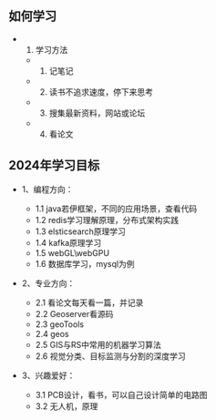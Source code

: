 ## 如何学习
- 1. 学习方法
  - 1. 记笔记
  - 2. 读书不追求速度，停下来思考
  - 3. 搜集最新资料，网站或论坛
  - 4. 看论文 
  
## 2024年学习目标
- 1、编程方向：
  - 1.1 java若伊框架，不同的应用场景，查看代码
  - 1.2 redis学习理解原理，分布式架构实践
  - 1.3 elsticsearch原理学习
  - 1.4 kafka原理学习
  - 1.5 webGL\webGPU
  - 1.6 数据库学习，mysql为例
  
- 2、专业方向：
  - 2.1 看论文每天看一篇，并记录
  - 2.2 Geoserver看源码
  - 2.3 geoTools
  - 2.4 geos
  - 2.5 GIS与RS中常用的机器学习算法
  - 2.6 视觉分类、目标监测与分割的深度学习
  
- 3、兴趣爱好：
  - 3.1 PCB设计，看书，可以自己设计简单的电路图
  - 3.2 无人机，原理